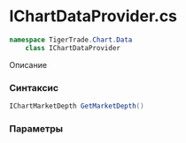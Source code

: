 
# IChartDataProvider.cs
```csharp
namespace TigerTrade.Chart.Data  
    class IChartDataProvider
```

Описание

### Синтаксис
```csharp
IChartMarketDepth GetMarketDepth()
```

### Параметры

                    
                    